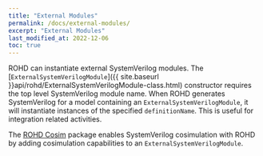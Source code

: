 ```yaml
---
title: "External Modules"
permalink: /docs/external-modules/
excerpt: "External Modules"
last_modified_at: 2022-12-06
toc: true
---
```


ROHD can instantiate external SystemVerilog modules.  The [`ExternalSystemVerilogModule`]({{ site.baseurl }}api/rohd/ExternalSystemVerilogModule-class.html) constructor requires the top level SystemVerilog module name.  When ROHD generates SystemVerilog for a model containing an `ExternalSystemVerilogModule`, it will instantiate instances of the specified `definitionName`.  This is useful for integration related activities.

The [ROHD Cosim](https://github.com/intel/rohd-cosim) package enables SystemVerilog cosimulation with ROHD by adding cosimulation capabilities to an `ExternalSystemVerilogModule`.
